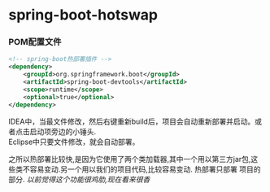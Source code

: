# spring-boot-hotswap

### POM配置文件

```xml
<!-- spring-boot热部署插件 -->
<dependency>
    <groupId>org.springframework.boot</groupId>
    <artifactId>spring-boot-devtools</artifactId>
    <scope>runtime</scope>
    <optional>true</optional>
</dependency>
```
IDEA中，当最文件修改，然后右键重新build后，项目会自动重新部署并启动。或者点击启动项旁边的小锤头.     
Eclipse中只要文件修改，就会自动部署。

之所以热部署比较快,是因为它使用了两个类加载器,其中一个用以第三方jar包,这些类不容易变动.另一个用以我们的项目代码,比较容易变动. 热部署只部署
项目的部分.
*以前觉得这个功能很鸡肋,现在看来很香*